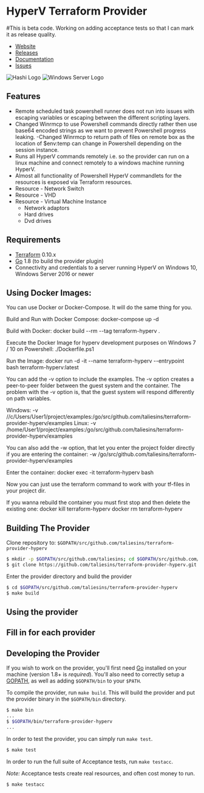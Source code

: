 HyperV Terraform Provider
=========================

#This is beta code. Working on adding acceptance tests so that I can mark it as release quality.

- [Website](https://github.com/taliesins/terraform-provider-hyperv)
- [Releases](https://github.com/taliesins/terraform-provider-hyperv/releases)
- [Documentation](https://github.com/taliesins/terraform-provider-hyperv/tree/master/website/docs)
- [Issues](https://github.com/taliesins/terraform-provider-hyperv/issues)

![Hashi Logo](https://cdn.rawgit.com/taliesins/terraform-provider-hyperv/master/website/logo-hashicorp.svg "Hashi Logo")
![Windows Server Logo](https://cdn.rawgit.com/taliesins/terraform-provider-hyperv/master/website/windows-server-2016-logo.svg "Windows Server Logo")

Features
------------
- Remote scheduled task powershell runner does not run into issues with escaping variables or escaping between the different scripting layers.
- Changed Winrmcp to use Powershell commands directly rather then use base64 encoded strings as we want to prevent Powershell progress leaking.
-Changed Winrmcp to return path of files on remote box as the location of $env:temp can change in Powershell depending on the session instance.
- Runs all HyperV commands remotely i.e. so the provider can run on a linux machine and connect remotely to a windows machine running HyperV.
- Almost all functionality of Powershell HyperV commandlets for the resources is exposed via Terraform resources.
- Resource - Network Switch
- Resource - VHD
- Resource - Virtual Machine Instance
  - Network adaptors
  - Hard drives
  - Dvd drives

Requirements
------------

-	[Terraform](https://www.terraform.io/downloads.html) 0.10.x
-	[Go](https://golang.org/doc/install) 1.8 (to build the provider plugin)
-   Connectivity and credentials to a server running HyperV on Windows 10, Windows Server 2016 or newer

Using Docker Images:
---------------------
You can use Docker or Docker-Compose.
It will do the same thing for you.

Build and Run with Docker Compose:
docker-compose up -d

Build with Docker:
docker build --rm --tag terraform-hyperv .

Execute the Docker Image for hyperv development purposes on Windows 7 / 10 on Powershell:
./Dockerfile.ps1

Run the Image:
docker run -d -it --name terraform-hyperv --entrypoint bash terraform-hyperv:latest

You can add the -v option to include the examples.
The -v option creates a peer-to-peer folder between the guest system and the container.
The problem with the -v option is, that the guest system will respond differently on path variables.

Windows:
-v //c/Users/User1/project/examples:/go/src/github.com/taliesins/terraform-provider-hyperv/examples
Linux:
-v /home/User1/project/examples:/go/src/github.com/taliesins/terraform-provider-hyperv/examples

You can also add the -w option, that let you enter the project folder directly if you are entering the container:
-w /go/src/github.com/taliesins/terraform-provider-hyperv/examples

Enter the container:
docker exec -it terraform-hyperv bash

Now you can just use the terraform command to work with your tf-files in your project dir.

If you wanna rebuild the container you must first stop and then delete the existing one:
docker kill terraform-hyperv
docker rm terraform-hyperv

Building The Provider
---------------------

Clone repository to: `$GOPATH/src/github.com/taliesins/terraform-provider-hyperv`

```sh
$ mkdir -p $GOPATH/src/github.com/taliesins; cd $GOPATH/src/github.com/taliesins
$ git clone https://github.com/taliesins/terraform-provider-hyperv.git
```

Enter the provider directory and build the provider

```sh
$ cd $GOPATH/src/github.com/taliesins/terraform-provider-hyperv
$ make build
```

Using the provider
----------------------
## Fill in for each provider

Developing the Provider
---------------------------

If you wish to work on the provider, you'll first need [Go](http://www.golang.org) installed on your machine (version 1.8+ is *required*). You'll also need to correctly setup a [GOPATH](http://golang.org/doc/code.html#GOPATH), as well as adding `$GOPATH/bin` to your `$PATH`.

To compile the provider, run `make build`. This will build the provider and put the provider binary in the `$GOPATH/bin` directory.

```sh
$ make bin
...
$ $GOPATH/bin/terraform-provider-hyperv
...
```

In order to test the provider, you can simply run `make test`.

```sh
$ make test
```

In order to run the full suite of Acceptance tests, run `make testacc`.

*Note:* Acceptance tests create real resources, and often cost money to run.

```sh
$ make testacc
```
